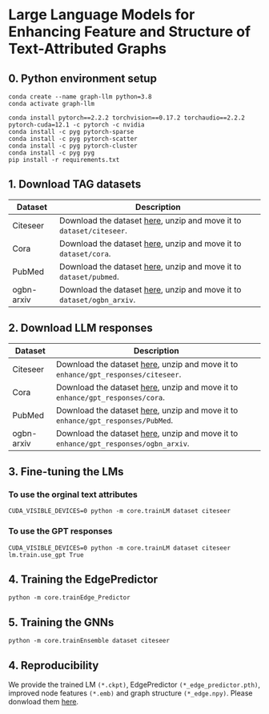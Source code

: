 # Large Language Models for Enhancing Feature and Structure of Text-Attributed Graphs

## 0. Python environment setup 
```
conda create --name graph-llm python=3.8
conda activate graph-llm

conda install pytorch==2.2.2 torchvision==0.17.2 torchaudio==2.2.2 pytorch-cuda=12.1 -c pytorch -c nvidia
conda install -c pyg pytorch-sparse
conda install -c pyg pytorch-scatter
conda install -c pyg pytorch-cluster
conda install -c pyg pyg
pip install -r requirements.txt
```


## 1. Download TAG datasets
| Dataset | Description |
| ----- |  ---- |
|Citeseer| Download the dataset [here](https://drive.google.com/drive/folders/1eEolZRVIRjgJhxKujauLO26REB3FcmPd?usp=sharing), unzip and move it to `dataset/citeseer`.|
|Cora| Download the dataset [here](https://drive.google.com/drive/folders/1PCQyFUADUikqcgvF3LMVTfDUvJ57dqIY?usp=sharing), unzip and move it to `dataset/cora`.|
|PubMed| Download the dataset [here](https://drive.google.com/drive/folders/1Fo6WPrGRtYo9JdoMBQIQYzPU252n5CDS?usp=sharing), unzip and move it to `dataset/pubmed`.|
| ogbn-arxiv  | Download the dataset [here](https://drive.google.com/drive/folders/1U1De8nabia2Frfu1otqMO4aiv1EEJuH4?usp=sharing), unzip and move it to `dataset/ogbn_arxiv`.|
## 2. Download LLM responses
| Dataset | Description |
| ----- |  ---- |
|Citeseer| Download the dataset [here](https://drive.google.com/drive/folders/1qoU3W3d_nG-i23m_O0W0A95qlwOLETKr?usp=sharing), unzip and move it to `enhance/gpt_responses/citeseer`.|
|Cora| Download the dataset [here](https://drive.google.com/drive/folders/1ZV4aMYQ_PwP2D7fOWTRTZ4KekNJSnFO5?usp=sharing), unzip and move it to `enhance/gpt_responses/cora`.|
|PubMed | Download the dataset [here](https://drive.google.com/drive/folders/1LXKcCmkhEKMUmbnSXIkZxsYkaZ9F7lPN?usp=sharing), unzip and move it to `enhance/gpt_responses/PubMed`.|
| ogbn-arxiv  | Download the dataset [here](https://drive.google.com/drive/folders/19d9sjCyGlC8Ia4RRWUfQEEyL4LI04roj?usp=sharing), unzip and move it to `enhance/gpt_responses/ogbn_arxiv`.|

## 3. Fine-tuning the LMs
### To use the orginal text attributes
```
CUDA_VISIBLE_DEVICES=0 python -m core.trainLM dataset citeseer
```
### To use the GPT responses
```
CUDA_VISIBLE_DEVICES=0 python -m core.trainLM dataset citeseer lm.train.use_gpt True
```
## 4. Training the EdgePredictor
```
python -m core.trainEdge_Predictor
```
## 5. Training the GNNs
```
python -m core.trainEnsemble dataset citeseer 
```

## 4. Reproducibility

We provide the trained LM `(*.ckpt)`, EdgePredictor `(*_edge_predictor.pth)`, improved node features `(*.emb)` and graph structure `(*_edge.npy)`. Please donwload them [here](https://drive.google.com/drive/folders/1OdD0203mp9PO7NvuiqWki9Klk5nIzDP8?usp=sharing). 

